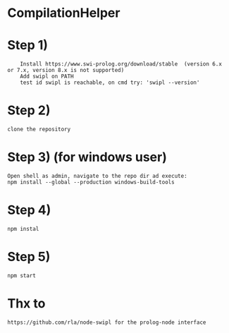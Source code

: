# CompilationHelper
#
# Step 1) 
		Install https://www.swi-prolog.org/download/stable  (version 6.x or 7.x, version 8.x is not supported)
		Add swipl on PATH
		test id swipl is reachable, on cmd try: 'swipl --version'
# Step 2)
	clone the repository
# Step 3) (for windows user)
	Open shell as admin, navigate to the repo dir ad execute:
	npm install --global --production windows-build-tools
# Step 4)
	npm instal
# Step 5)
	npm start

# Thx to 
	https://github.com/rla/node-swipl for the prolog-node interface